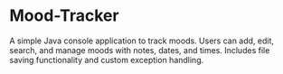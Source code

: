 # Mood-Tracker
A simple Java console application to track moods. Users can add, edit, search, and manage moods with notes, dates, and times. Includes file saving functionality and custom exception handling.
